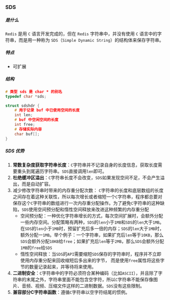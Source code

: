 ### SDS

##### 是什么

`Redis` 是用 `C` 语言开发完成的，但在 `Redis` 字符串中，并没有使用 `C` 语言中的字符串，而是用一种称为 `SDS`（`Simple Dynamic String`）的结构体来保存字符串。

##### 特点

* 可扩展

##### 结构

~~~c
# 类型 sds 是 char * 的别名
typedef char *sds;

struct sdshdr {
    # 用于记录 buf 中已使用空间的长度
    int len;
    # buf 中空闲空间的长度
    int free;
    # 存储实际内容
    char buf[];
}
~~~

##### SDS 优势

1. **常数复杂度获取字符串长度**：`C`字符串并不记录自身的长度信息，获取长度需要重头到尾遍历字符串。`SDS`直接调用`len`即可。
2. **杜绝缓冲区溢出**：`C`字符串长度不会改变，`SDS`如果发现空间不足，不会产生溢出，而是自动扩容。
3. 减少修改字符串时带来的内存重分配次数： `C`字符串的长度和底层数组的长度之间存在着这种关联性，所以每次增长或者缩短一个`C`字符串，程序都总要对保存这个`C`字符串的数组进行一次内存重分配操作。为了避免`C`字符串的这种缺陷，`SDS`使用空间预分配和惰性空间释放来改进这种频繁的内存重分配
   - 空间预分配：一种优化字符串增长的方式，每次空间扩展时，会额外分配一些内存空间。分配策略有两种，`SDS`的`len`小于`1MB`和`SDS`的`len`大于`1MB`。在`SDS`的`len`小于`1MB`时，预留扩充后多一倍的内存；`SDS`的`len`大于`1MB`时，额外分配一`1MB`。举个例子：一个字符串，如果扩充后`len`等于`10KB`，那么`SDS`会额外分配`10KB`给`free`；如果扩充后`len`等于`2MB`，那么`SDS`会额外分配`1MB`的`free`给`SDS`
   - 惰性空间释放：当`SDS`的`API`需要缩短`SDS`保存的字符串时，程序并不立即使用内存重分配来回收缩短后多出来的字节， 而是使用`free`属性将这些字节的数量记录起来，并等待将来使用。
4. **二进制安全**：`C`字符串中的字符必须符合某种编码（比如`ASCII`），并且除了字符串的末尾之外，字符串里面不能包含空字符，所以`C`字符串不能保存像图片、音频、视频、压缩文件这样的二进制数据。`SDS`没有这些限制。
5. **兼容部分C字符串函数**：遵循`C`字符串以空字符结尾的惯例。